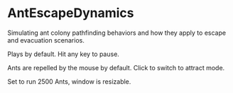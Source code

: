 # AntEscapeDynamics
Simulating ant colony pathfinding behaviors and how they apply to escape and evacuation scenarios.

Plays by default. Hit any key to pause. 

Ants are repelled by the mouse by default. Click to switch to attract mode.

Set to run 2500 Ants, window is resizable.
